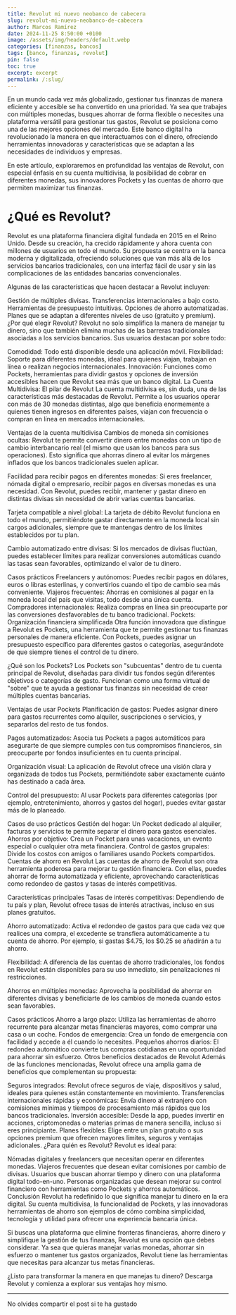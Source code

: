 ```yaml
---
title: Revolut mi nuevo neobanco de cabecera
slug: revolut-mi-nuevo-neobanco-de-cabecera
author: Marcos Ramírez
date: 2024-11-25 8:50:00 +0100
image: /assets/img/headers/default.webp
categories: [finanzas, bancos]
tags: [banco, finanzas, revolut]
pin: false
toc: true
excerpt: excerpt
permalink: /:slug/ 
---
```



En un mundo cada vez más globalizado, gestionar tus finanzas de manera eficiente y accesible se ha convertido en una prioridad. Ya sea que trabajes con múltiples monedas, busques ahorrar de forma flexible o necesites una plataforma versátil para gestionar tus gastos, Revolut se posiciona como una de las mejores opciones del mercado. Este banco digital ha revolucionado la manera en que interactuamos con el dinero, ofreciendo herramientas innovadoras y características que se adaptan a las necesidades de individuos y empresas.

En este artículo, exploraremos en profundidad las ventajas de Revolut, con especial énfasis en su cuenta multidivisa, la posibilidad de cobrar en diferentes monedas, sus innovadores Pockets y las cuentas de ahorro que permiten maximizar tus finanzas.

# ¿Qué es Revolut?
Revolut es una plataforma financiera digital fundada en 2015 en el Reino Unido. Desde su creación, ha crecido rápidamente y ahora cuenta con millones de usuarios en todo el mundo. Su propuesta se centra en la banca moderna y digitalizada, ofreciendo soluciones que van más allá de los servicios bancarios tradicionales, con una interfaz fácil de usar y sin las complicaciones de las entidades bancarias convencionales.

Algunas de las características que hacen destacar a Revolut incluyen:

Gestión de múltiples divisas.
Transferencias internacionales a bajo costo.
Herramientas de presupuesto intuitivas.
Opciones de ahorro automatizadas.
Planes que se adaptan a diferentes niveles de uso (gratuito y premium).
¿Por qué elegir Revolut?
Revolut no solo simplifica la manera de manejar tu dinero, sino que también elimina muchas de las barreras tradicionales asociadas a los servicios bancarios. Sus usuarios destacan por sobre todo:

Comodidad: Todo está disponible desde una aplicación móvil.
Flexibilidad: Soporte para diferentes monedas, ideal para quienes viajan, trabajan en línea o realizan negocios internacionales.
Innovación: Funciones como Pockets, herramientas para dividir gastos y opciones de inversión accesibles hacen que Revolut sea más que un banco digital.
La Cuenta Multidivisa: El pilar de Revolut
La cuenta multidivisa es, sin duda, una de las características más destacadas de Revolut. Permite a los usuarios operar con más de 30 monedas distintas, algo que beneficia enormemente a quienes tienen ingresos en diferentes países, viajan con frecuencia o compran en línea en mercados internacionales.

Ventajas de la cuenta multidivisa
Cambios de moneda sin comisiones ocultas:
Revolut te permite convertir dinero entre monedas con un tipo de cambio interbancario real (el mismo que usan los bancos para sus operaciones). Esto significa que ahorras dinero al evitar los márgenes inflados que los bancos tradicionales suelen aplicar.

Facilidad para recibir pagos en diferentes monedas:
Si eres freelancer, nómada digital o empresario, recibir pagos en diversas monedas es una necesidad. Con Revolut, puedes recibir, mantener y gastar dinero en distintas divisas sin necesidad de abrir varias cuentas bancarias.

Tarjeta compatible a nivel global:
La tarjeta de débito Revolut funciona en todo el mundo, permitiéndote gastar directamente en la moneda local sin cargos adicionales, siempre que te mantengas dentro de los límites establecidos por tu plan.

Cambio automatizado entre divisas:
Si los mercados de divisas fluctúan, puedes establecer límites para realizar conversiones automáticas cuando las tasas sean favorables, optimizando el valor de tu dinero.

Casos prácticos
Freelancers y autónomos: Puedes recibir pagos en dólares, euros o libras esterlinas, y convertirlos cuando el tipo de cambio sea más conveniente.
Viajeros frecuentes: Ahorras en comisiones al pagar en la moneda local del país que visitas, todo desde una única cuenta.
Compradores internacionales: Realiza compras en línea sin preocuparte por las conversiones desfavorables de tu banco tradicional.
Pockets: Organización financiera simplificada
Otra función innovadora que distingue a Revolut es Pockets, una herramienta que te permite gestionar tus finanzas personales de manera eficiente. Con Pockets, puedes asignar un presupuesto específico para diferentes gastos o categorías, asegurándote de que siempre tienes el control de tu dinero.

¿Qué son los Pockets?
Los Pockets son "subcuentas" dentro de tu cuenta principal de Revolut, diseñadas para dividir tus fondos según diferentes objetivos o categorías de gasto. Funcionan como una forma virtual de "sobre" que te ayuda a gestionar tus finanzas sin necesidad de crear múltiples cuentas bancarias.

Ventajas de usar Pockets
Planificación de gastos:
Puedes asignar dinero para gastos recurrentes como alquiler, suscripciones o servicios, y separarlos del resto de tus fondos.

Pagos automatizados:
Asocia tus Pockets a pagos automáticos para asegurarte de que siempre cumples con tus compromisos financieros, sin preocuparte por fondos insuficientes en tu cuenta principal.

Organización visual:
La aplicación de Revolut ofrece una visión clara y organizada de todos tus Pockets, permitiéndote saber exactamente cuánto has destinado a cada área.

Control del presupuesto:
Al usar Pockets para diferentes categorías (por ejemplo, entretenimiento, ahorros y gastos del hogar), puedes evitar gastar más de lo planeado.

Casos de uso prácticos
Gestión del hogar: Un Pocket dedicado al alquiler, facturas y servicios te permite separar el dinero para gastos esenciales.
Ahorros por objetivo: Crea un Pocket para unas vacaciones, un evento especial o cualquier otra meta financiera.
Control de gastos grupales: Divide los costos con amigos o familiares usando Pockets compartidos.
Cuentas de ahorro en Revolut
Las cuentas de ahorro de Revolut son otra herramienta poderosa para mejorar tu gestión financiera. Con ellas, puedes ahorrar de forma automatizada y eficiente, aprovechando características como redondeo de gastos y tasas de interés competitivas.

Características principales
Tasas de interés competitivas:
Dependiendo de tu país y plan, Revolut ofrece tasas de interés atractivas, incluso en sus planes gratuitos.

Ahorro automatizado:
Activa el redondeo de gastos para que cada vez que realices una compra, el excedente se transfiera automáticamente a tu cuenta de ahorro. Por ejemplo, si gastas $4.75, los $0.25 se añadirán a tu ahorro.

Flexibilidad:
A diferencia de las cuentas de ahorro tradicionales, los fondos en Revolut están disponibles para su uso inmediato, sin penalizaciones ni restricciones.

Ahorros en múltiples monedas:
Aprovecha la posibilidad de ahorrar en diferentes divisas y beneficiarte de los cambios de moneda cuando estos sean favorables.

Casos prácticos
Ahorro a largo plazo: Utiliza las herramientas de ahorro recurrente para alcanzar metas financieras mayores, como comprar una casa o un coche.
Fondos de emergencia: Crea un fondo de emergencia con facilidad y accede a él cuando lo necesites.
Pequeños ahorros diarios: El redondeo automático convierte tus compras cotidianas en una oportunidad para ahorrar sin esfuerzo.
Otros beneficios destacados de Revolut
Además de las funciones mencionadas, Revolut ofrece una amplia gama de beneficios que complementan su propuesta:

Seguros integrados: Revolut ofrece seguros de viaje, dispositivos y salud, ideales para quienes están constantemente en movimiento.
Transferencias internacionales rápidas y económicas: Envía dinero al extranjero con comisiones mínimas y tiempos de procesamiento más rápidos que los bancos tradicionales.
Inversión accesible: Desde la app, puedes invertir en acciones, criptomonedas o materias primas de manera sencilla, incluso si eres principiante.
Planes flexibles: Elige entre un plan gratuito o sus opciones premium que ofrecen mayores límites, seguros y ventajas adicionales.
¿Para quién es Revolut?
Revolut es ideal para:

Nómadas digitales y freelancers que necesitan operar en diferentes monedas.
Viajeros frecuentes que desean evitar comisiones por cambio de divisas.
Usuarios que buscan ahorrar tiempo y dinero con una plataforma digital todo-en-uno.
Personas organizadas que desean mejorar su control financiero con herramientas como Pockets y ahorros automáticos.
Conclusión
Revolut ha redefinido lo que significa manejar tu dinero en la era digital. Su cuenta multidivisa, la funcionalidad de Pockets, y las innovadoras herramientas de ahorro son ejemplos de cómo combina simplicidad, tecnología y utilidad para ofrecer una experiencia bancaria única.

Si buscas una plataforma que elimine fronteras financieras, ahorre dinero y simplifique la gestión de tus finanzas, Revolut es una opción que debes considerar. Ya sea que quieras manejar varias monedas, ahorrar sin esfuerzo o mantener tus gastos organizados, Revolut tiene las herramientas que necesitas para alcanzar tus metas financieras.

¿Listo para transformar la manera en que manejas tu dinero? Descarga Revolut y comienza a explorar sus ventajas hoy mismo.

***
No olvides compartir el post si te ha gustado